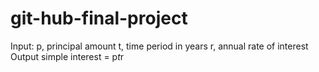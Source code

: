 # git-hub-final-project

Input:
   p, principal amount
   t, time period in years
   r, annual rate of interest
Output
   simple interest = p*t*r
